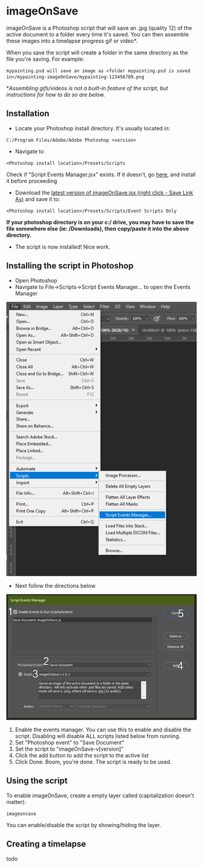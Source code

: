# imageOnSave

imageOnSave is a Photoshop script that will save an .jpg (quality 12) of the active document to a folder every time it's saved. You can then assemble these images into a timelapse progress gif or video\*. 

When you save the script will create a folder in the same directory as the file you're saving. For example: 
```
mypainting.psd will save an image as <folder mypainting.psd is saved in>/mypainting-imageOnSave/mypainting-123456789.png
```
  
\**Assembling gifs/videos is not a built-in feature of the script, but instructions for how to do so are below.*

## Installation

* Locate your Photoshop install directory. It's usually located in:
```
C:/Program Files/Adobe/Adobe Photoshop <version>
```
* Navigate to 
```
<Photoshop install location>/Presets/Scripts
```
Check if "Script Events Manager.jsx" exists. If it doesn't, go [here](https://github.com/PizzaBox/imageOnSave/tree/master/Adobe), and install it before proceeding

* Download the [latest version of imageOnSave.jsx (right click - Save Link As)](https://raw.githubusercontent.com/PizzaBox/imageOnSave/master/imageOnSave.jsx) and save it to:
```
<Photoshop install location>/Presets/Scripts/Event Scripts Only
```
**If your photoshop directory is on your c:/ drive, you may have to save the file somewhere else (ie: /Downloads), then copy/paste it into the above directory.**
* The script is now installed! Nice work.

## Installing the script in Photoshop
* Open Photoshop
* Navigate to File->Scripts->Script Events Manager... to open the Events Manager

![Step one](https://github.com/PizzaBox/imageOnSave/blob/master/assets/usage/usage-01.png)
* Next follow the directions below

![Step two](https://github.com/PizzaBox/imageOnSave/blob/master/assets/usage/usage-02.png)
1. Enable the events manager. You can use this to enable and disable the script. Disabling will disable ALL scripts listed below from running.
2. Set "Photoshop event" to "Save Document"
3. Set the script to "imageOnSave-v\[version\]"
4. Click the add button to add the script to the active list
5. Click Done. Boom, you're done. The script is ready to be used.

## Using the script
To enable imageOnSave, create a empty layer called (capitalization doesn't matter):
```
imageonsave
```
You can enable/disable the script by showing/hiding the layer.

## Creating a timelapse
todo
